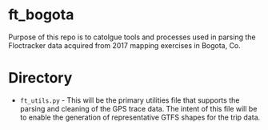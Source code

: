 # ft_bogota
Purpose of this repo is to catolgue tools and processes used in parsing the Floctracker data acquired from 2017 mapping exercises in Bogota, Co.

# Directory
- `ft_utils.py` - This will be the primary utilities file that supports the parsing and cleaning of the GPS trace data. The intent of this file will be to enable the generation of representative GTFS shapes for the trip data.